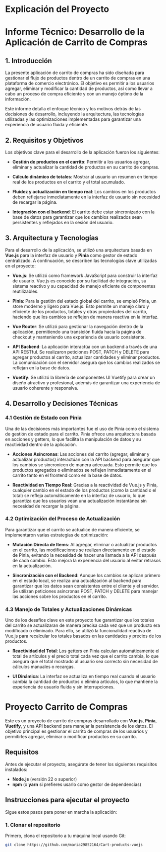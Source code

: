 # Explicación del Proyecto 

# Informe Técnico: Desarrollo de la Aplicación de Carrito de Compras

## 1. Introducción

La presente aplicación de carrito de compras ha sido diseñada para gestionar el flujo de productos dentro de un carrito de compras en una plataforma de comercio electrónico. El objetivo es permitir a los usuarios agregar, eliminar y modificar la cantidad de productos, así como llevar a cabo un proceso de compra eficiente y con un manejo óptimo de la información.

Este informe detalla el enfoque técnico y los motivos detrás de las decisiones de desarrollo, incluyendo la arquitectura, las tecnologías utilizadas y las optimizaciones implementadas para garantizar una experiencia de usuario fluida y eficiente.

## 2. Requisitos y Objetivos

Los objetivos clave para el desarrollo de la aplicación fueron los siguientes:

- **Gestión de productos en el carrito**: Permitir a los usuarios agregar, eliminar y actualizar la cantidad de productos en su carrito de compras.

- **Cálculo dinámico de totales**: Mostrar al usuario un resumen en tiempo real de los productos en el carrito y el total acumulado.

- **Fluidez y actualización en tiempo real**: Los cambios en los productos deben reflejarse inmediatamente en la interfaz de usuario sin necesidad de recargar la página.

- **Integración con el backend**: El carrito debe estar sincronizado con la base de datos para garantizar que los cambios realizados sean persistentes y reflejados en la sesión del usuario.

## 3. Arquitectura y Tecnologías

Para el desarrollo de la aplicación, se utilizó una arquitectura basada en **Vue.js** para la interfaz de usuario y **Pinia** como gestor de estado centralizado. A continuación, se describen las tecnologías clave utilizadas en el proyecto:

- **Vue.js**: Se utilizó como framework JavaScript para construir la interfaz de usuario. Vue.js es conocido por su facilidad de integración, su sistema reactivo y su capacidad de manejo eficiente de componentes reutilizables.

- **Pinia**: Para la gestión del estado global del carrito, se empleó Pinia, un store moderno y ligero para Vue.js. Esto permite un manejo claro y eficiente de los productos, totales y otras propiedades del carrito, haciendo que los cambios se reflejen de manera reactiva en la interfaz.

- **Vue Router**: Se utilizó para gestionar la navegación dentro de la aplicación, permitiendo una transición fluida hacia la página de checkout y manteniendo una experiencia de usuario consistente.

- **API Backend**: La aplicación interactúa con un backend a través de una API RESTful. Se realizaron peticiones POST, PATCH y DELETE para agregar productos al carrito, actualizar cantidades y eliminar productos. La comunicación con el servidor asegura que los cambios realizados se reflejan en la base de datos.

- **Vuetify**: Se utilizó la librería de componentes UI Vuetify para crear un diseño atractivo y profesional, además de garantizar una experiencia de usuario coherente y responsiva.

## 4. Desarrollo y Decisiones Técnicas

### 4.1 Gestión de Estado con Pinia

Una de las decisiones más importantes fue el uso de Pinia como el sistema de gestión de estado para el carrito. Pinia ofrece una arquitectura basada en acciones y getters, lo que facilita la manipulación de datos y su reactividad dentro de la aplicación.

- **Acciones Asíncronas**: Las acciones del carrito (agregar, eliminar y actualizar productos) interactúan con la API backend para asegurar que los cambios se sincronicen de manera adecuada. Esto permite que los productos agregados o eliminados se reflejen inmediatamente en el carrito tanto en el frontend como en la base de datos.

- **Reactividad en Tiempo Real**: Gracias a la reactividad de Vue.js y Pinia, cualquier cambio en el estado de los productos (como la cantidad o el total) se refleja automáticamente en la interfaz de usuario, lo que garantiza que los usuarios vean una actualización instantánea sin necesidad de recargar la página.

### 4.2 Optimización del Proceso de Actualización

Para garantizar que el carrito se actualice de manera eficiente, se implementaron varias estrategias de optimización:

- **Mutación Directa de Items**: Al agregar, eliminar o actualizar productos en el carrito, las modificaciones se realizan directamente en el estado de Pinia, evitando la necesidad de hacer una llamada a la API después de cada cambio. Esto mejora la experiencia del usuario al evitar retrasos en la actualización.

- **Sincronización con el Backend**: Aunque los cambios se aplican primero en el estado local, se realiza una actualización al backend para garantizar que los datos sean consistentes entre el cliente y el servidor. Se utilizan peticiones asíncronas POST, PATCH y DELETE para manejar las acciones sobre los productos en el carrito.

### 4.3 Manejo de Totales y Actualizaciones Dinámicas

Uno de los desafíos clave en este proyecto fue garantizar que los totales del carrito se actualizaran de manera precisa cada vez que un producto era modificado o eliminado. Para ello, se utilizó la funcionalidad reactiva de Vue.js para recalcular los totales basados en las cantidades y precios de los productos.

- **Reactividad del Total**: Los getters en Pinia calculan automáticamente el total de artículos y el precio total cada vez que el carrito cambia, lo que asegura que el total mostrado al usuario sea correcto sin necesidad de cálculos manuales o recargas.

- **UI Dinámica**: La interfaz se actualiza en tiempo real cuando el usuario cambia la cantidad de productos o elimina artículos, lo que mantiene la experiencia de usuario fluida y sin interrupciones.



# Proyecto Carrito de Compras

Este es un proyecto de carrito de compras desarrollado con **Vue.js**, **Pinia**, **Vuetify**, y una API backend para manejar la persistencia de los datos. El objetivo principal es gestionar el carrito de compras de los usuarios y permitirles agregar, eliminar o modificar productos en su carrito.

## Requisitos

Antes de ejecutar el proyecto, asegúrate de tener los siguientes requisitos instalados:

- **Node.js** (versión 22 o superior)
- **npm** (o **yarn** si prefieres usarlo como gestor de dependencias)

## Instrucciones para ejecutar el proyecto

Sigue estos pasos para poner en marcha la aplicación:

### 1. Clonar el repositorio

Primero, clona el repositorio a tu máquina local usando Git:

```bash
git clone https://github.com/maria29852164/Cart-products-vuejs
